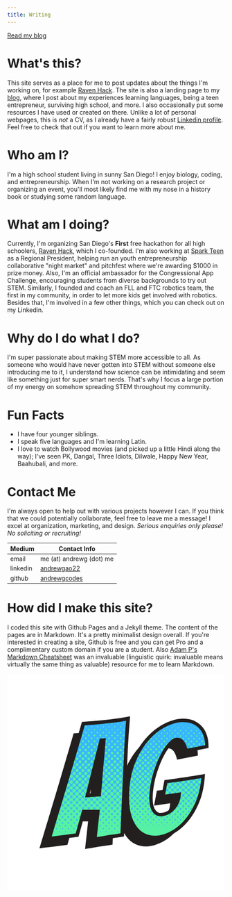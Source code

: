 ```yaml
---
title: Writing
---
```

[Read my blog](https://blog.andrewg.me)

# What's this?
This site serves as a place for me to post updates about the things I'm working on, for example [Raven Hack](http://ravenhack.org/). The site is also a landing page to my [blog](https://blog.andrewg.me), where I post about my experiences learning languages, being a teen entrepreneur, surviving high school, and more. I also occasionally put some resources I have used or created on there. 
Unlike a lot of personal webpages, this is *not* a CV, as I already have a fairly robust [Linkedin profile](https://www.linkedin.com/in/andrewgao22/). Feel free to check that out if you want to learn more about me. 

# Who am I?
I'm a high school student living in sunny San Diego!  I enjoy biology, coding, and entrepreneurship. When I'm not working on a research project or organizing an event, you'll most likely find me with my nose in a history book or studying some random language. 

# What am I doing?
Currently, I'm organizing San Diego's **First** free hackathon for all high schoolers, [Raven Hack](http://ravenhack.org/), which I co-founded. I'm also working at [Spark Teen](https://www.sparkteenmarket.com/) as a Regional President, helping run an youth entrepreneurship collaborative "night market" and pitchfest where we're awarding $1000 in prize money. Also, I'm an official ambassador for the Congressional App Challenge, encouraging students from diverse backgrounds to try out STEM. Similarly, I founded and coach an FLL and FTC robotics team, the first in my community, in order to let more kids get involved with robotics. Besides that, I'm involved in a few other things, which you can check out on my Linkedin.

# Why do I do what I do?
I'm super passionate about making STEM more accessible to all. As someone who would have never gotten into STEM without someone else introducing me to it, I understand how science can be intimidating and seem like something just for super smart nerds. That's why I focus a large portion of my energy on somehow spreading STEM throughout my community. 

# Fun Facts
+ I have four younger siblings.
+ I speak five languages and I'm learning Latin.
+ I love to watch Bollywood movies (and picked up a little Hindi along the way); I've seen PK, Dangal, Three Idiots, Dilwale, Happy New Year, Baahubali, and more.

# Contact Me
I'm always open to help out with various projects however I can. If you think that we could potentially collaborate, feel free to leave me a message! I excel at organization, marketing, and design.  *Serious enquiries only please! No soliciting or recruiting!*

| Medium | Contact Info |
| --- | --- |
| email | me (at) andrewg (dot) me |
| linkedin | [andrewgao22](https://www.linkedin.com/in/andrewgao22/) |
| github | [andrewgcodes](https://github.com/andrewgcodes/) |

# How did I make this site?
I coded this site with Github Pages and a Jekyll theme. The content of the pages are in Markdown. It's a pretty minimalist design overall. If you're interested in creating a site, Github is free and you can get Pro and a complimentary custom domain if you are a student. Also [Adam P's Markdown Cheatsheet](https://github.com/adam-p/markdown-here/wiki/Markdown-Cheatsheet)  was an invaluable (linguistic quirk: invaluable means virtually the same thing as valuable) resource for me to learn Markdown.

![My Logo](CCA%20iGEM.png)

